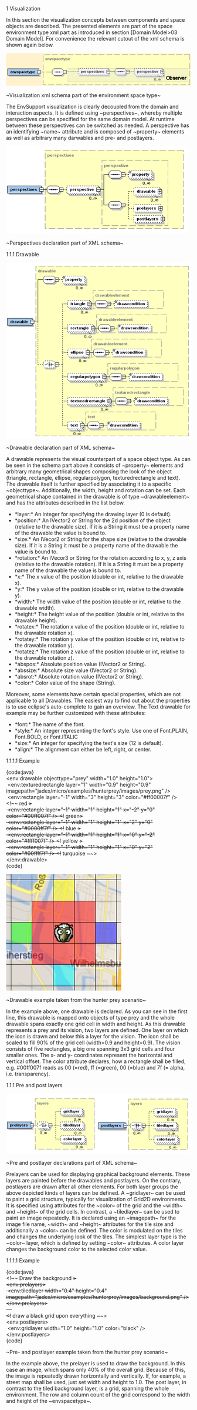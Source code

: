 1 Visualization

In this section the visualization concepts between components and space objects are described. The presented elements are part of the space environment type xml part as introduced in section \[Domain Model&gt;03 Domain Model\]. For convenience the relevant cutout of the xml schema is shown again below.

<div class="wikimodel-emptyline">

</div>

<div class="wikimodel-emptyline">

</div>

<div class="wikimodel-emptyline">

</div>

![](visualization.png)

\~Visualization xml schema part of the environment space type\~

<div class="wikimodel-emptyline">

</div>

<div class="wikimodel-emptyline">

</div>

<div class="wikimodel-emptyline">

</div>

The EnvSupport visualization is clearly decoupled from the domain and interaction aspects. It is defined using \~perspectives\~, whereby multiple perspectives can be specified for the same domain model. At runtime between these perspectives can be switched as needed. A perspective has an identifying \~name\~ attribute and is composed of \~property\~ elements as well as arbitrary many darwables and pre- and postlayers. 

![](perspectives.png)

\~Perspectives declaration part of XML schema\~

<div class="wikimodel-emptyline">

</div>

<div class="wikimodel-emptyline">

</div>

<div class="wikimodel-emptyline">

</div>

1.1.1 Drawable

![](drawable.png)

\~Drawable declaration part of XML schema\~

<div class="wikimodel-emptyline">

</div>

<div class="wikimodel-emptyline">

</div>

<div class="wikimodel-emptyline">

</div>

A drawable represents the visual counterpart of a space object type. As can be seen in the schema part above it consists of \~property\~ elements and arbitrary many geometrical shapes composing the look of the object (triangle, rectangle, ellipse, regularpolygon, texturedrectangle and text). The drawable itself is further specified by associating it to a specific \~objecttype\~. Additionally, the width, height and rotation can be set. Each geometrical shape contained in the drawable is of type \~drawableelement\~ and has the attributes described in the list below.

-   \*layer:\* An integer for specifying the drawing layer (0 is default).
-   \*position:\* An IVector2 or String for the 2d position of the object (relative to the drawable size). If it is a String it must be a property name of the drawable the value is bound to.
-   \*size:\* An IVecor2 or String for the shape size (relative to the drawable size). If it is a String it must be a property name of the drawable the value is bound to.
-   \*rotation:\* An IVecor3 or String for the rotation according to x, y, z axis (relative to the drawable rotation). If it is a String it must be a property name of the drawable the value is bound to.
-   \*x:\* The x value of the position (double or int, relative to the drawable x).
-   \*y:\* The y value of the position (double or int, relative to the drawable y).
-   \*width:\* The width value of the position (double or int, relative to the drawable width).
-   \*height:\* The height value of the position (double or int, relative to the drawable height).
-   \*rotatex:\* The rotation x value of the position (double or int, relative to the drawable rotation x).
-   \*rotatey:\* The rotation y value of the position (double or int, relative to the drawable rotation y).
-   \*rotatez:\* The rotation z value of the position (double or int, relative to the drawable rotation z).
-   \*abspos:\* Absolute position value (IVector2 or String).
-   \*abssize:\* Absolute size value (IVector2 or String).
-   \*absrot:\* Absolute rotation value (IVector2 or String).
-   \*color:\* Color value of the shape (String).

<div class="wikimodel-emptyline">

</div>

<div class="wikimodel-emptyline">

</div>

Moreover, some elements have certain special properties, which are not applicable to all Drawables. The easiest way to find out about the properties is to use eclipse's auto-complete to gain an overview. The Text drawable for example may be further customized with these attributes:

-   \*font:\* The name of the font.
-   \*style:\* An integer representing the font's style. Use one of Font.PLAIN, Font.BOLD, or Font.ITALIC
-   \*size:\* An integer for specifying the text's size (12 is default).
-   \*align:\* The alignment can either be left, right, or center.

<div class="wikimodel-emptyline">

</div>

<div class="wikimodel-emptyline">

</div>

1.1.1.1 Example

<div class="wikimodel-emptyline">

</div>

<div class="wikimodel-emptyline">

</div>

<div class="wikimodel-emptyline">

</div>

<div class="wikimodel-emptyline">

</div>

<div class="wikimodel-emptyline">

</div>

<div class="wikimodel-emptyline">

</div>

{code:java}\
&lt;env:drawable objecttype="prey" width="1.0" height="1.0"&gt;\
 &lt;env:texturedrectangle layer="1" width="0.9" height="0.9" imagepath="jadex/micro/examples/hunterprey/images/prey.png" /&gt;\
 &lt;env:rectangle layer="-1" width="3" height="3" color="\#ff00007f" /&gt; &lt;!~~ red ~~&gt;\
 &lt;env:rectangle layer="-1" width="1" height="1" x="-2" y="0" color="\#00ff007f" /&gt; &lt;!~~ green~~&gt;\
 &lt;env:rectangle layer="-1" width="1" height="1" x="2" y="0" color="\#0000ff7f" /&gt; &lt;!~~ blue ~~&gt;\
 &lt;env:rectangle layer="-1" width="1" height="1" x="0" y="-2" color="\#ffff007f" /&gt; &lt;!~~ yellow ~~&gt;\
 &lt;env:rectangle layer="-1" width="1" height="1" x="0" y="2" color="\#00ffff7f" /&gt; &lt;!~~ turquoise ~~&gt;\
&lt;/env:drawable&gt;\
{code}

<div class="wikimodel-emptyline">

</div>

<div class="wikimodel-emptyline">

</div>

<div class="wikimodel-emptyline">

</div>

<div class="wikimodel-emptyline">

</div>

<div class="wikimodel-emptyline">

</div>

<div class="wikimodel-emptyline">

</div>

<div class="wikimodel-emptyline">

</div>

<div class="wikimodel-emptyline">

</div>

<div class="wikimodel-emptyline">

</div>

<div class="wikimodel-emptyline">

</div>

<div class="wikimodel-emptyline">

</div>

<div class="wikimodel-emptyline">

</div>

<div class="wikimodel-emptyline">

</div>

<div class="wikimodel-emptyline">

</div>

<div class="wikimodel-emptyline">

</div>

![](drawableexample.png)

<div class="wikimodel-emptyline">

</div>

\~Drawable example taken from the hunter prey scenario\~

<div class="wikimodel-emptyline">

</div>

<div class="wikimodel-emptyline">

</div>

<div class="wikimodel-emptyline">

</div>

<div class="wikimodel-emptyline">

</div>

<div class="wikimodel-emptyline">

</div>

<div class="wikimodel-emptyline">

</div>

<div class="wikimodel-emptyline">

</div>

In the example above, one drawable is declared. As you can see in the first line, this drawable is mapped onto objects of type prey and the whole drawable spans exactly one grid cell in width and height. As this drawable represents a prey and its vision, two layers are defined. One layer on which the icon is drawn and below this a layer for the vision. The icon shall be scaled to fill 90% of the grid cell (width=0.9 and height=0.9). The vision consists of five rectangles, a big one spanning 3x3 grid cells and four smaller ones. The x- and y- coordinates represent the horizontal and vertical offset. The color attribute declares, how a rectangle shall be filled, e.g. \#00ff007f reads as 00 (=red), ff (=green), 00 (=blue) and 7f (= alpha, i.e. transparency).

<div class="wikimodel-emptyline">

</div>

<div class="wikimodel-emptyline">

</div>

<div class="wikimodel-emptyline">

</div>

1.1.1 Pre and post layers

![](prelayers.png)

\~Pre and postlayer declarations part of XML schema\~

<div class="wikimodel-emptyline">

</div>

<div class="wikimodel-emptyline">

</div>

<div class="wikimodel-emptyline">

</div>

Prelayers can be used for displaying graphical background elements. These layers are painted before the drawables and postlayers. On the contrary, postlayers are drawn after all other elements. For both layer groups the above depicted kinds of layers can be defined. A \~gridlayer\~ can be used to paint a grid structure, typically for visualization of Grid2D environments. It is specified using attributes for the \~color\~ of the grid and the \~width\~ and \~height\~ of the grid cells. In contrast, a \~tiledlayer\~ can be used to paint an image repeatedly. It is declared using an \~imagepath\~ for the image file name, \~width\~ and \~height\~ attributes for the tile size and additionally a \~color\~ can be defined. The color is modulated on the tiles and changes the underlying look of the tiles. The simplest layer type is the \~color\~ layer, which is defined by setting \~color\~ attributes. A color layer changes the background color to the selected color value.

1.1.1.1 Example

<div class="wikimodel-emptyline">

</div>

<div class="wikimodel-emptyline">

</div>

<div class="wikimodel-emptyline">

</div>

<div class="wikimodel-emptyline">

</div>

<div class="wikimodel-emptyline">

</div>

<div class="wikimodel-emptyline">

</div>

{code:java}\
&lt;!~~ Draw the background ~~&gt;\
&lt;env:prelayers&gt;\
 &lt;env:tiledlayer width="0.4" height="0.4" imagepath="jadex/micro/examples/hunterprey/images/background.png" /&gt;\
&lt;/env:prelayers&gt;\
     \
&lt;!~~ draw a black grid upon everything ~~&gt;\
&lt;env:postlayers&gt;\
 &lt;env:gridlayer width="1.0" height="1.0" color="black" /&gt;\
&lt;/env:postlayers&gt;\
{code}

<div class="wikimodel-emptyline">

</div>

<div class="wikimodel-emptyline">

</div>

<div class="wikimodel-emptyline">

</div>

<div class="wikimodel-emptyline">

</div>

<div class="wikimodel-emptyline">

</div>

<div class="wikimodel-emptyline">

</div>

<div class="wikimodel-emptyline">

</div>

<div class="wikimodel-emptyline">

</div>

<div class="wikimodel-emptyline">

</div>

<div class="wikimodel-emptyline">

</div>

<div class="wikimodel-emptyline">

</div>

<div class="wikimodel-emptyline">

</div>

<div class="wikimodel-emptyline">

</div>

\~Pre- and postlayer example taken from the hunter prey scenario\~

<div class="wikimodel-emptyline">

</div>

<div class="wikimodel-emptyline">

</div>

In the example above, the prelayer is used to draw the background. In this case an image, which spans only 40% of the overall grid. Because of this, the image is repeatedly drawn horizontally and vertically. If, for example, a street map shall be used, just set width and height to 1.0. The post layer, in contrast to the tiled background layer, is a grid, spanning the whole environment. The row and column count of the grid correspond to the width and height of the \~envspacetype\~.
